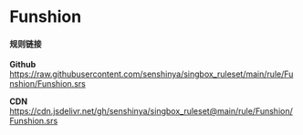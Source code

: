 # Funshion

#### 规则链接

**Github**
https://raw.githubusercontent.com/senshinya/singbox_ruleset/main/rule/Funshion/Funshion.srs

**CDN**
https://cdn.jsdelivr.net/gh/senshinya/singbox_ruleset@main/rule/Funshion/Funshion.srs